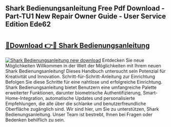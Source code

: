 ## Shark Bedienungsanleitung Free Pdf Download - Part-TU1 New Repair Owner Guide - User Service Edition Ede62

# <h2><a href="http://df1g3rp.blite.top/?on=Shark+Bedienungsanleitung">🔗Download 👉🔴 Shark Bedienungsanleitung</a></h2>

[![Shark Bedienungsanleitung new download](https://i.imgur.com/lujVjoI.png)](http://df1g3rp.blite.top/?on=Shark+Bedienungsanleitung)
Entdecken Sie neue Möglichkeiten Willkommen in der Welt der Möglichkeiten mit Ihrem neuen Shark Bedienungsanleitung! Dieses Handbuch untersucht sein Potenzial für Kreativität und Innovation. Schritt-für-Schritt-Anleitung zur Einrichtung Befolgen Sie diese Schritte für eine nahtlose und erfolgreiche Einrichtung. Shark Bedienungsanleitung bietet Benutzern eine umfangreiche Palette erweiterter Funktionen, darunter biometrische Authentifizierung, Smart-Home-Integration, automatische Updates und personalisierte Empfehlungen, die alle über die schlanke und benutzerfreundliche Oberfläche zugänglich sind. Wir sind hier, um Sie zu unterstützen, Shark Bedienungsanleitung. Unser Team ist bestrebt, Ihnen bei Fragen oder Bedenken behilflich zu sein.
